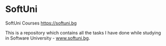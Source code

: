 # SoftUni
SoftUni Courses https://softuni.bg

This is a repository which contains all the tasks I have done while studying in Software University - www.softuni.bg.
